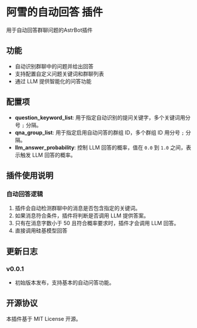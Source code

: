 # 阿雪的自动回答 插件

用于自动回答群聊问题的AstrBot插件

## 功能

- 自动识别群聊中的问题并给出回答
- 支持配置自定义问题关键词和群聊列表
- 通过 LLM 提供智能化的问答功能

## 配置项

- **question_keyword_list**: 用于指定自动识别的提问关键字，多个关键词用分号 `;` 分隔。
- **qna_group_list**: 用于指定启用自动问答的群组 ID，多个群组 ID 用分号 `;` 分隔。
- **llm_answer_probability**: 控制 LLM 回答的概率，值在 `0.0` 到 `1.0` 之间，表示触发 LLM 回答的概率。

## 插件使用说明

### 自动回答逻辑

1. 插件会自动检测群聊中的消息是否包含指定的关键词。
2. 如果消息符合条件，插件将判断是否调用 LLM 提供答案。
3. 只有在消息字数小于 50 且符合概率要求时，插件才会调用 LLM 回答。
4. 直接调用硅基模型回答

## 更新日志

### v0.0.1

- 初始版本发布，支持基本的自动问答功能。

## 开源协议

本插件基于 MIT License 开源。
